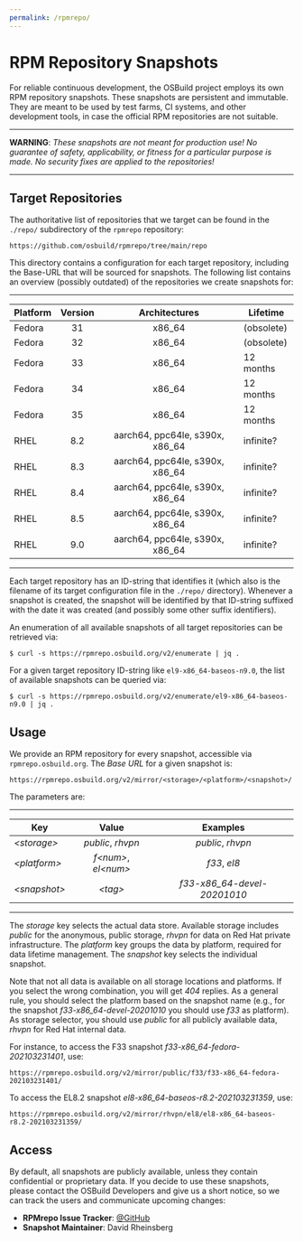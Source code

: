 ```yaml
---
permalink: /rpmrepo/
---
```

# RPM Repository Snapshots

For reliable continuous development, the OSBuild project employs its own RPM
repository snapshots. These snapshots are persistent and immutable. They are
meant to be used by test farms, CI systems, and other development tools, in
case the official RPM repositories are not suitable.

---

**WARNING**: _These snapshots are not meant for production use! No guarantee of
safety, applicability, or fitness for a particular purpose is made. No security
fixes are applied to the repositories!_

---

## Target Repositories

The authoritative list of repositories that we target can be found in the
`./repo/` subdirectory of the `rpmrepo` repository:

    https://github.com/osbuild/rpmrepo/tree/main/repo

This directory contains a configuration for each target repository, including
the Base-URL that will be sourced for snapshots. The following list contains an
overview (possibly outdated) of the repositories we create snapshots for:

---

| Platform      | Version | Architectures                    | Lifetime   |
| ------------- |:-------:|:--------------------------------:| ---------- |
| Fedora        | 31      | x86\_64                          | (obsolete) |
| Fedora        | 32      | x86\_64                          | (obsolete) |
| Fedora        | 33      | x86\_64                          | 12 months  |
| Fedora        | 34      | x86\_64                          | 12 months  |
| Fedora        | 35      | x86\_64                          | 12 months  |
| RHEL          | 8.2     | aarch64, ppc64le, s390x, x86\_64 | infinite?  |
| RHEL          | 8.3     | aarch64, ppc64le, s390x, x86\_64 | infinite?  |
| RHEL          | 8.4     | aarch64, ppc64le, s390x, x86\_64 | infinite?  |
| RHEL          | 8.5     | aarch64, ppc64le, s390x, x86\_64 | infinite?  |
| RHEL          | 9.0     | aarch64, ppc64le, s390x, x86\_64 | infinite?  |

---

Each target repository has an ID-string that identifies it (which also is the
filename of its target configuration file in the `./repo/` directory). Whenever
a snapshot is created, the snapshot will be identified by that ID-string
suffixed with the date it was created (and possibly some other suffix
identifiers).

An enumeration of all available snapshots of all target repositories can be
retrieved via:

    $ curl -s https://rpmrepo.osbuild.org/v2/enumerate | jq .

For a given target repository ID-string like `el9-x86_64-baseos-n9.0`, the list
of available snapshots can be queried via:

    $ curl -s https://rpmrepo.osbuild.org/v2/enumerate/el9-x86_64-baseos-n9.0 | jq .

## Usage

We provide an RPM repository for every snapshot, accessible via
`rpmrepo.osbuild.org`. The *Base URL* for a given snapshot is:

    https://rpmrepo.osbuild.org/v2/mirror/<storage>/<platform>/<snapshot>/

The parameters are:

---

| Key            | Value                   | Examples                     |
| -------------- |:-----------------------:|:----------------------------:|
| *\<storage\>*  | *public*, *rhvpn*       | *public*, *rhvpn*            |
| *\<platform\>* | *f\<num\>*, *el\<num\>* | *f33*, *el8*                 |
| *\<snapshot\>* | *\<tag\>*               | *f33-x86\_64-devel-20201010* |

---

The *storage* key selects the actual data store. Available storage includes
*public* for the anonymous, public storage, *rhvpn* for data on Red Hat private
infrastructure. The *platform* key groups the data by platform, required for
data lifetime management. The *snapshot* key selects the individual snapshot.

Note that not all data is available on all storage locations and platforms. If
you select the wrong combination, you will get *404* replies. As a general
rule, you should select the platform based on the snapshot name (e.g., for the
snapshot *f33-x86\_64-devel-20201010* you should use *f33* as platform). As
storage selector, you should use *public* for all publicly available data,
*rhvpn* for Red Hat internal data.

For instance, to access the F33 snapshot *f33-x86\_64-fedora-202103231401*, use:

    https://rpmrepo.osbuild.org/v2/mirror/public/f33/f33-x86_64-fedora-202103231401/

To access the EL8.2 snapshot *el8-x86\_64-baseos-r8.2-202103231359*, use:

    https://rpmrepo.osbuild.org/v2/mirror/rhvpn/el8/el8-x86_64-baseos-r8.2-202103231359/

## Access

By default, all snapshots are publicly available, unless they contain
confidential or proprietary data. If you decide to use these snapshots, please
contact the OSBuild Developers and give us a short notice, so we can track the
users and communicate upcoming changes:

* **RPMrepo Issue Tracker**: [@GitHub](https://github.com/osbuild/rpmrepo/issues)
* **Snapshot Maintainer**: David Rheinsberg
